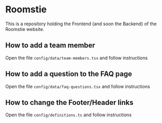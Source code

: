 # Roomstie

This is a repository holding the Frontend (and soon the Backend) of the Roomstie website.

## How to add a team member
Open the file
```config/data/team-members.tsx```
and follow instructions

## How to add a question to the FAQ page
Open the file
```config/data/faq-questions.tsx```
and follow instructions

## How to change the Footer/Header links
Open the file
```config/definitions.ts```
and follow instructions
